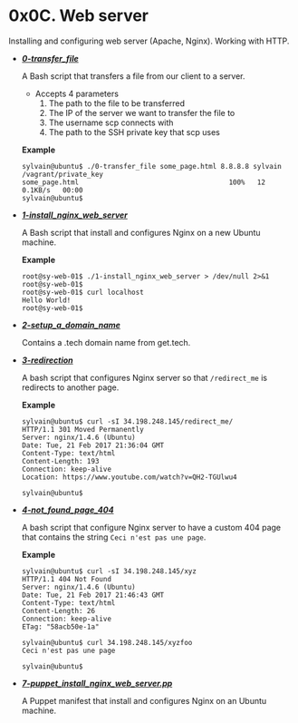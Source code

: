 # 0x0C. Web server

Installing and configuring web server (Apache, Nginx). Working with HTTP.

- ***[0-transfer_file](https://github.com/10thcode/alx-system_engineering-devops/blob/master/0x0C-web_server/0-transfer_file)***

    A Bash script that transfers a file from our client to a server.

    - Accepts 4 parameters
        1. The path to the file to be transferred
        2. The IP of the server we want to transfer the file to
        3. The username scp connects with
        4. The path to the SSH private key that scp uses

    **Example**
    ```
    sylvain@ubuntu$ ./0-transfer_file some_page.html 8.8.8.8 sylvain /vagrant/private_key
    some_page.html                                     100%   12     0.1KB/s   00:00
    sylvain@ubuntu$
    ```

- ***[1-install_nginx_web_server](https://github.com/10thcode/alx-system_engineering-devops/blob/master/0x0C-web_server/1-install_nginx_web_server)***

    A Bash script that install and configures Nginx on a new Ubuntu machine.

    **Example**
    ```
    root@sy-web-01$ ./1-install_nginx_web_server > /dev/null 2>&1
    root@sy-web-01$ 
    root@sy-web-01$ curl localhost
    Hello World!
    root@sy-web-01$ 
    ```

- ***[2-setup_a_domain_name](https://github.com/10thcode/alx-system_engineering-devops/blob/master/0x0C-web_server/2-setup_a_domain_name)***

    Contains a .tech domain name from get.tech.

- ***[3-redirection](https://github.com/10thcode/alx-system_engineering-devops/blob/master/0x0C-web_server/3-redirection)***

    A bash script that configures Nginx server so that `/redirect_me`
    is redirects to another page.

    **Example**
    ```
    sylvain@ubuntu$ curl -sI 34.198.248.145/redirect_me/
    HTTP/1.1 301 Moved Permanently
    Server: nginx/1.4.6 (Ubuntu)
    Date: Tue, 21 Feb 2017 21:36:04 GMT
    Content-Type: text/html
    Content-Length: 193
    Connection: keep-alive
    Location: https://www.youtube.com/watch?v=QH2-TGUlwu4

    sylvain@ubuntu$
    ```

- ***[4-not_found_page_404](https://github.com/10thcode/alx-system_engineering-devops/blob/master/0x0C-web_server/4-not_found_page_404)***

    A bash script that configure Nginx server to have a custom 404
    page that contains the string `Ceci n'est pas une page`.

    **Example**
    ```
    sylvain@ubuntu$ curl -sI 34.198.248.145/xyz
    HTTP/1.1 404 Not Found
    Server: nginx/1.4.6 (Ubuntu)
    Date: Tue, 21 Feb 2017 21:46:43 GMT
    Content-Type: text/html
    Content-Length: 26
    Connection: keep-alive
    ETag: "58acb50e-1a"

    sylvain@ubuntu$ curl 34.198.248.145/xyzfoo
    Ceci n'est pas une page

    sylvain@ubuntu$
    ```

- ***[7-puppet_install_nginx_web_server.pp](https://github.com/10thcode/alx-system_engineering-devops/blob/master/0x0C-web_server/7-puppet_install_nginx_web_server.pp)***

    A Puppet manifest that install and configures Nginx on an Ubuntu machine.
